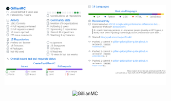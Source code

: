 <picture>
  <img src="/github-metrics.png" alt="Metrics">
</picture>
<div align="center">

  ![GillianMC](https://mayu.due.moe/get/@GillianMC?theme=rule34&padding=6)

</div>
